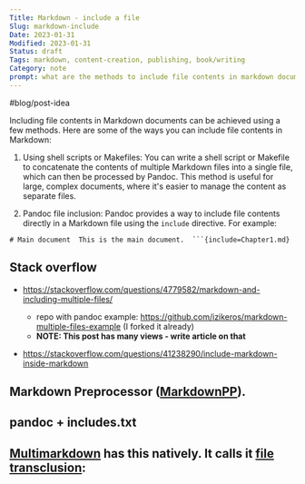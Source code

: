 ```yaml
---
Title: Markdown - include a file
Slug: markdown-include
Date: 2023-01-31
Modified: 2023-01-31
Status: draft
Tags: markdown, content-creation, publishing, book/writing 
Category: note
prompt: what are the methods to include file contents in markdown documents (like LaTeX \include{} command). Are there any markdown extensions or markdown supersets that allows including?
---
```


#blog/post-idea 

Including file contents in Markdown documents can be achieved using a few methods. Here are some of the ways you can include file contents in Markdown:

1.  Using shell scripts or Makefiles: You can write a shell script or Makefile to concatenate the contents of multiple Markdown files into a single file, which can then be processed by Pandoc. This method is useful for large, complex documents, where it's easier to manage the content as separate files.
    
2.  Pandoc file inclusion: Pandoc provides a way to include file contents directly in a Markdown file using the `include` directive. For example:
    



`# Main document  This is the main document.  ```{include=Chapter1.md}`

## Stack overflow
- https://stackoverflow.com/questions/4779582/markdown-and-including-multiple-files/
	- repo with pandoc example: https://github.com/izikeros/markdown-multiple-files-example (I forked it already)
	- **NOTE: This post has many views - write article on that**
	
- https://stackoverflow.com/questions/41238290/include-markdown-inside-markdown


## Markdown Preprocessor ([MarkdownPP](https://github.com/jreese/markdown-pp)).

## pandoc + includes.txt


## [Multimarkdown](http://fletcherpenney.net/multimarkdown/) has this natively. It calls it [file transclusion](https://fletcher.github.io/MultiMarkdown-5/transclusion.html):